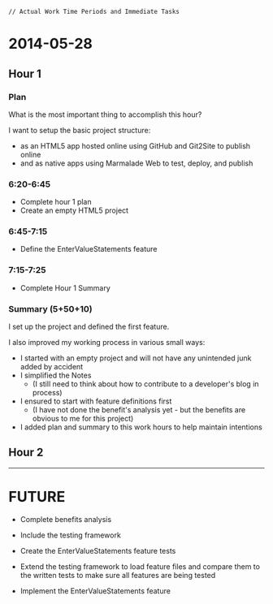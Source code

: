 ~~~
// Actual Work Time Periods and Immediate Tasks
~~~

# 2014-05-28

## Hour 1

### Plan

What is the most important thing to accomplish this hour?

I want to setup the basic project structure:

- as an HTML5 app hosted online using GitHub and Git2Site to publish online 
- and as native apps using Marmalade Web to test, deploy, and publish

### 6:20-6:45 

- Complete hour 1 plan
- Create an empty HTML5 project

### 6:45-7:15

- Define the EnterValueStatements feature

### 7:15-7:25

- Complete Hour 1 Summary

### Summary (5+50+10)

I set up the project and defined the first feature. 

I also improved my working process in various small ways:

- I started with an empty project and will not have any unintended junk added by accident
- I simplified the Notes 
	- (I still need to think about how to contribute to a developer's blog in process)
- I ensured to start with feature definitions first 
	- (I have not done the benefit's analysis yet - but the benefits are obvious to me for this project)
- I added plan and summary to this work hours to help maintain intentions

## Hour 2

---
# FUTURE

- Complete benefits analysis

- Include the testing framework
- Create the EnterValueStatements feature tests
- Extend the testing framework to load feature files and compare them to the written tests to make sure all features are being tested
- Implement the EnterValueStatements feature